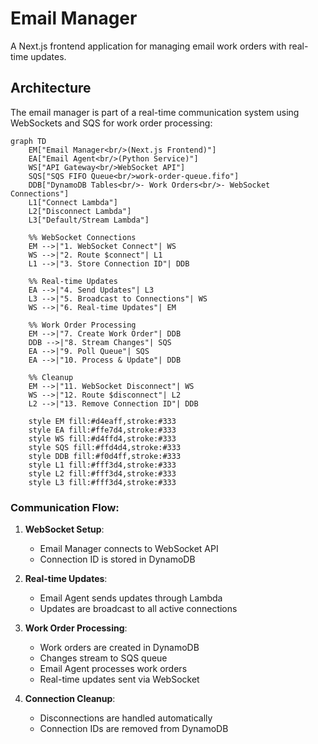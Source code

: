 # Email Manager

A Next.js frontend application for managing email work orders with real-time updates.

## Architecture

The email manager is part of a real-time communication system using WebSockets and SQS for work order processing:

```mermaid
graph TD
    EM["Email Manager<br/>(Next.js Frontend)"]
    EA["Email Agent<br/>(Python Service)"]
    WS["API Gateway<br/>WebSocket API"]
    SQS["SQS FIFO Queue<br/>work-order-queue.fifo"]
    DDB["DynamoDB Tables<br/>- Work Orders<br/>- WebSocket Connections"]
    L1["Connect Lambda"]
    L2["Disconnect Lambda"]
    L3["Default/Stream Lambda"]

    %% WebSocket Connections
    EM -->|"1. WebSocket Connect"| WS
    WS -->|"2. Route $connect"| L1
    L1 -->|"3. Store Connection ID"| DDB

    %% Real-time Updates
    EA -->|"4. Send Updates"| L3
    L3 -->|"5. Broadcast to Connections"| WS
    WS -->|"6. Real-time Updates"| EM

    %% Work Order Processing
    EM -->|"7. Create Work Order"| DDB
    DDB -->|"8. Stream Changes"| SQS
    EA -->|"9. Poll Queue"| SQS
    EA -->|"10. Process & Update"| DDB

    %% Cleanup
    EM -->|"11. WebSocket Disconnect"| WS
    WS -->|"12. Route $disconnect"| L2
    L2 -->|"13. Remove Connection ID"| DDB

    style EM fill:#d4eaff,stroke:#333
    style EA fill:#ffe7d4,stroke:#333
    style WS fill:#d4ffd4,stroke:#333
    style SQS fill:#ffd4d4,stroke:#333
    style DDB fill:#f0d4ff,stroke:#333
    style L1 fill:#fff3d4,stroke:#333
    style L2 fill:#fff3d4,stroke:#333
    style L3 fill:#fff3d4,stroke:#333
```

### Communication Flow:

1. **WebSocket Setup**:
   - Email Manager connects to WebSocket API
   - Connection ID is stored in DynamoDB

2. **Real-time Updates**:
   - Email Agent sends updates through Lambda
   - Updates are broadcast to all active connections

3. **Work Order Processing**:
   - Work orders are created in DynamoDB
   - Changes stream to SQS queue
   - Email Agent processes work orders
   - Real-time updates sent via WebSocket

4. **Connection Cleanup**:
   - Disconnections are handled automatically
   - Connection IDs are removed from DynamoDB 